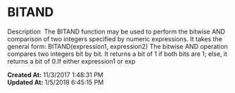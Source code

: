 # BITAND

Description  The BITAND function may be used to perform the bitwise AND comparison of two integers specified by numeric expressions. It takes the general form: BITAND(expression1, expression2) The bitwise AND operation compares two integers bit by bit. It returns a bit of 1 if both bits are 1; else, it returns a bit of 0.If either expression1 or exp  

**Created At:** 11/3/2017 1:48:31 PM  
**Updated At:** 1/5/2018 6:45:15 PM  

